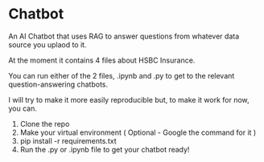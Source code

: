 # Chatbot
An AI Chatbot that uses RAG to answer questions from whatever data source you uplaod to it.

At the moment it contains 4 files about HSBC Insurance.

You can run either of the 2 files, .ipynb and .py to get to the relevant question-answering chatbots.

I will try to make it more easily reproducible but, to make it work for now, you can.

1. Clone the repo
2. Make your virtual environment ( Optional - Google the command for it )
3. pip install -r requirements.txt
4. Run the .py or .ipynb file to get your chatbot ready!
